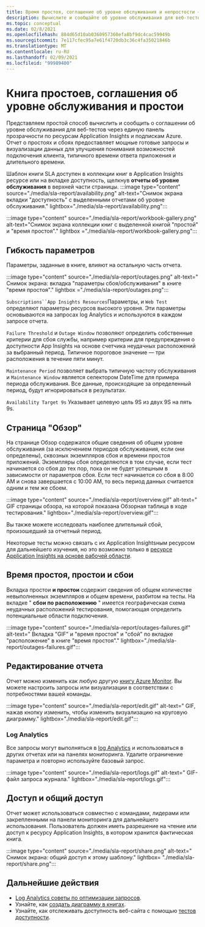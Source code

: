 ```yaml
---
title: Время простоя, соглашение об уровне обслуживания и непростости — Application Insights
description: Вычислите и сообщайте об уровне обслуживания для веб-тестов с помощью одной области прозрачности по ресурсам Application Insights и подпискам Azure.
ms.topic: conceptual
ms.date: 02/8/2021
ms.openlocfilehash: 884d65d10ab0360957360efa8bf9dc4cac59949b
ms.sourcegitcommit: 7e117cfec95a7e61f4720db3c36c4fa35021846b
ms.translationtype: MT
ms.contentlocale: ru-RU
ms.lasthandoff: 02/09/2021
ms.locfileid: "99989400"
---
```

# <a name="downtime-sla-and-outages-workbook"></a>Книга простоев, соглашения об уровне обслуживания и простои

Представляем простой способ вычислить и сообщить о соглашении об уровне обслуживания для веб-тестов через единую панель прозрачности по ресурсам Application Insights и подпискам Azure. Отчет о простоях и сбоях предоставляет мощные готовые запросы и визуализации данных для улучшения понимания возможностей подключения клиента, типичного времени ответа приложения и длительного времени.

Шаблон книги SLA доступен в коллекции книг в Application Insights ресурсе или на вкладке доступность, щелкнув **отчеты об уровне обслуживания** в верхней части страницы.
:::image type="content" source="./media/sla-report/availability.png" alt-text="Снимок экрана вкладки &quot;доступность&quot; с выделенными отчетами об уровне обслуживания." lightbox="./media/sla-report/availability.png":::

:::image type="content" source="./media/sla-report/workbook-gallery.png" alt-text="Снимок экрана коллекции книг с выделенной книгой &quot;простой&quot; и &quot;время простоя&quot;." lightbox ="./media/sla-report/workbook-gallery.png":::

## <a name="parameter-flexibility"></a>Гибкость параметров

Параметры, заданные в книге, влияют на остальную часть отчета.

:::image type="content" source="./media/sla-report/outages.png" alt-text=" Снимок экрана: вкладка &quot;параметры сбоя/обслуживания&quot; в книге &quot;время простоя&quot;." lightbox ="./media/sla-report/outages.png":::

`Subscriptions``App Insights Resources`Параметры, и `Web Test` определяют параметры ресурсов высокого уровня. Эти параметры основываются на запросах log Analytics и используются в каждом запросе отчета.

`Failure Threshold` и `Outage Window` позволяют определить собственные критерии для сбоя службы, например критерии для предупреждения о доступности App Insights на основе счетчика неудачных расположений за выбранный период. Типичное пороговое значение — три расположения в течение пяти минут.

`Maintenance Period` позволяет выбрать типичную частоту обслуживания и `Maintenance Window` является селектором DateTime для примера периода обслуживания. Все данные, происходящие за определенный период, будут игнорироваться в результатах.

`Availability Target 9s` Указывает целевую цель 9S из двух 9S на пять 9s.

## <a name="overview-page"></a>Страница "Обзор"

На странице Обзор содержатся общие сведения об общем уровне обслуживания (за исключением периодов обслуживания, если они определены), сквозных экземпляров сбоя и времени простоя приложений. Экземпляры сбоя определяются в том случае, если тест начинается со сбоя до тех пор, пока он не будет успешным в зависимости от параметров сбоя. Если тест начинается со сбоя в 8:00 AM и снова завершается с 10:00 AM, то весь период данных считается одним и тем же сбоем.

:::image type="content" source="./media/sla-report/overview.gif" alt-text=" GIF страницы обзора, на которой показана Обзорная таблица в ходе тестирования." lightbox="./media/sla-report/overview.gif":::

Вы также можете исследовать наиболее длительный сбой, произошедший за отчетный период.

Некоторые тесты можно связать с их Application Insightsным ресурсом для дальнейшего изучения, но это возможно только в [ресурсе Application Insights на основе рабочей области](create-workspace-resource.md).

## <a name="downtime-outages-and-failures"></a>Время простоя, простои и сбои

Вкладка простои **и простои** содержит сведения об общем количестве невыполненных экземпляров и общем времени, разбитом на тесты. На вкладке " **сбои по расположению** " имеется географическая схема неудачных расположений тестирования, помогающая определить потенциальные области подключения.

:::image type="content" source="./media/sla-report/outages-failures.gif" alt-text=" Вкладка &quot;GIF&quot; и &quot;время простоя&quot; и &quot;сбой&quot; по вкладке &quot;расположение&quot; в книге &quot;время простоя&quot;." lightbox="./media/sla-report/outages-failures.gif":::

## <a name="edit-the-report"></a>Редактирование отчета

Отчет можно изменить как любую другую [книгу Azure Monitor](../platform/workbooks-overview.md). Вы можете настроить запросы или визуализации в соответствии с потребностями вашей команды.

:::image type="content" source="./media/sla-report/edit.gif" alt-text=" GIF, нажав кнопку изменить, чтобы изменить визуализацию на круговую диаграмму." lightbox="./media/sla-report/edit.gif":::

### <a name="log-analytics"></a>Log Analytics

Все запросы могут выполняться в [log Analytics](../log-query/log-analytics-overview.md) и использоваться в других отчетах или на панелях мониторинга. Удалите ограничение параметра и повторно используйте базовый запрос.

:::image type="content" source="./media/sla-report/logs.gif" alt-text=" GIF-файл запроса журнала." lightbox="./media/sla-report/logs.gif":::

## <a name="access-and-sharing"></a>Доступ и общий доступ

Отчет может использоваться совместно с командами, лидерами или закрепленными на панели мониторинга для дальнейшего использования. Пользователь должен иметь разрешение на чтение или доступ к ресурсу Application Insights, в котором хранится фактическая книга.

:::image type="content" source="./media/sla-report/share.png" alt-text=" Снимок экрана: общий доступ к этому шаблону." lightbox= "./media/sla-report/share.png":::

## <a name="next-steps"></a>Дальнейшие действия

- [Log Analytics советы по оптимизации запросов](../log-query/query-optimization.md).
- Узнайте, как [создать диаграмму в книгах](../platform/workbooks-chart-visualizations.md).
- Узнайте, как отслеживать доступность веб-сайта с помощью [тестов доступности](monitor-web-app-availability.md).
